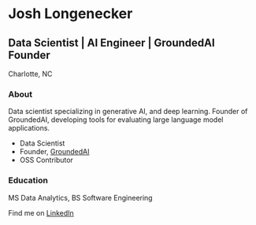 # Josh Longenecker

## Data Scientist | AI Engineer | GroundedAI Founder

Charlotte, NC

### About
Data scientist specializing in generative AI, and deep learning. Founder of GroundedAI, developing tools for evaluating large language model applications.

- Data Scientist
- Founder, [GroundedAI](https://github.com/grounded-ai/grounded_ai)
- OSS Contributor

### Education
MS Data Analytics, BS Software Engineering

Find me on [LinkedIn](https://www.linkedin.com/in/josh-longenecker-5a6902226/)
